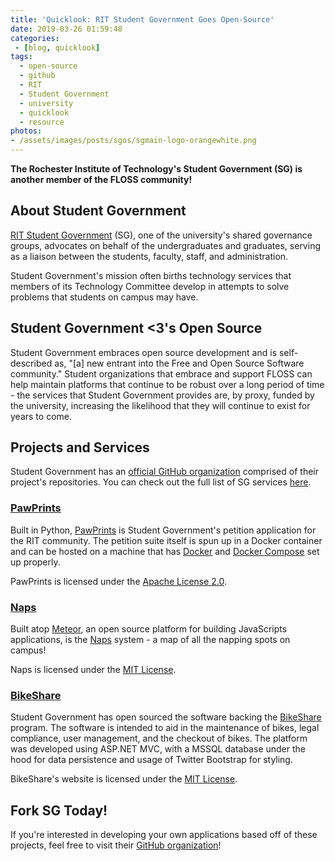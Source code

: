 ```yaml
---
title: 'Quicklook: RIT Student Government Goes Open-Source'
date: 2019-03-26 01:59:48
categories:
 - [blog, quicklook]
tags:
  - open-source
  - github
  - RIT
  - Student Government
  - university
  - quicklook
  - resource
photos:
- /assets/images/posts/sgos/sgmain-logo-orangewhite.png
---
```


**The Rochester Institute of Technology's Student Government (SG) is another member of the FLOSS community!**

## About Student Government ##

[RIT Student Government](https://sg.rit.edu/) (SG), one of the university's shared governance groups, advocates on behalf of the undergraduates and graduates, serving as a liaison between the students, faculty, staff, and administration. 

Student Government's mission often births technology services that members of its Technology Committee develop in attempts to solve problems that students on campus may have. 

## Student Government <3's Open Source ##

Student Government embraces open source development and is self-described as, "[a] new entrant into the Free and Open Source Software community." Student organizations that embrace and support FLOSS can help maintain platforms that continue to be robust over a long period of time - the services that Student Government provides are, by proxy, funded by the university, increasing the likelihood that they will continue to exist for years to come.

## Projects and Services ##

Student Government has an [official GitHub organization](https://github.com/ritstudentgovernment) comprised of their project's repositories. You can check out the full list of SG services [here](https://sg.rit.edu/services/).

### [PawPrints](https://github.com/ritstudentgovernment/PawPrints) ###

Built in Python, [PawPrints](https://github.com/ritstudentgovernment/PawPrints) is Student Government's petition application for the RIT community. The petition suite itself is spun up in a Docker container and can be hosted on a machine that has [Docker](https://www.docker.com/) and [Docker Compose](https://github.com/docker/compose) set up properly.

PawPrints is licensed under the [Apache License 2.0](https://www.apache.org/licenses/LICENSE-2.0).

### [Naps](https://github.com/ritstudentgovernment/Naps) ###

Built atop [Meteor](https://www.meteor.com/), an open source platform for building JavaScripts applications, is the [Naps](https://github.com/ritstudentgovernment/Naps) system - a map of all the napping spots on campus!

Naps is licensed under the [MIT License](https://opensource.org/licenses/MIT).

### [BikeShare](https://github.com/ritstudentgovernment/BikeShare) ###

Student Government has open sourced the software backing the [BikeShare](https://github.com/ritstudentgovernment/BikeShare) program. The software is intended to aid in the maintenance of bikes, legal compliance, user management, and the checkout of bikes. The platform was developed using ASP.NET MVC, with a MSSQL database under the hood for data persistence and usage of Twitter Bootstrap for styling.

BikeShare's website is licensed under the [MIT License](https://opensource.org/licenses/MIT).

## Fork SG Today! ##

If you're interested in developing your own applications based off of these projects, feel free to visit their [GitHub organization](https://github.com/ritstudentgovernment)!